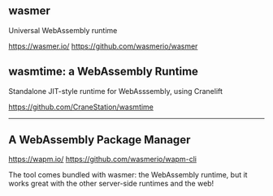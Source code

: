 ## wasmer

Universal WebAssembly runtime 

https://wasmer.io/
https://github.com/wasmerio/wasmer

## wasmtime: a WebAssembly Runtime

Standalone JIT-style runtime for WebAsssembly, using Cranelift

https://github.com/CraneStation/wasmtime

---

## A WebAssembly Package Manager

https://wapm.io/
https://github.com/wasmerio/wapm-cli

The tool comes bundled with wasmer: the WebAssembly runtime, but it works great with the other server-side runtimes and the web!

